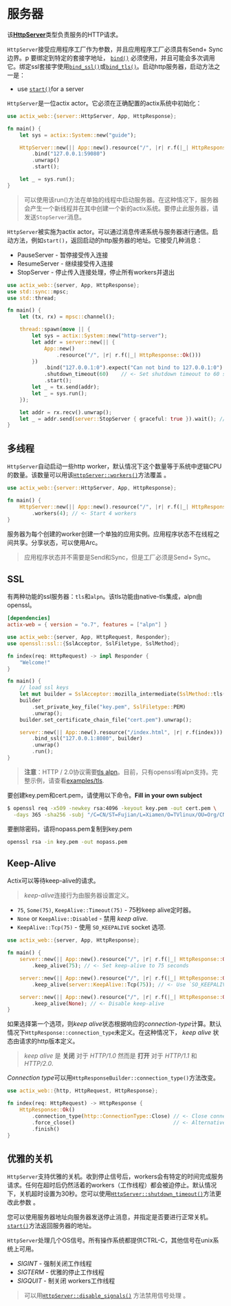 # 服务器

该[**HttpServer**](../../actix-web/actix_web/server/struct.HttpServer.html)类型负责服务的HTTP请求。

`HttpServer`接受应用程序工厂作为参数，并且应用程序工厂必须具有Send+ Sync边界。p
要绑定到特定的套接字地址， [`bind()`](../../actix-web/actix_web/server/struct.HttpServer.html#method.bind) 必须使用，并且可能会多次调用它。绑定ssl套接字使用[`bind_ssl()`](../../actix-web/actix_web/server/struct.HttpServer.html#method.bind_ssl)或[`bind_tls()`](../../actix-web/actix_web/server/struct.HttpServer.html#method.bind_tls)。启动http服务器，启动方法之一是：

- use [`start()`](https://actix.rs/actix-web/actix_web/server/struct.HttpServer.html#method.start)for a server

`HttpServer`是一位actix actor。它必须在正确配置的actix系统中初始化：

```rust
use actix_web::{server::HttpServer, App, HttpResponse};

fn main() {
    let sys = actix::System::new("guide");

    HttpServer::new(|| App::new().resource("/", |r| r.f(|_| HttpResponse::Ok())))
        .bind("127.0.0.1:59080")
        .unwrap()
        .start();

    let _ = sys.run();
}
```

> 可以使用该run()方法在单独的线程中启动服务器。在这种情况下，服务器会产生一个新线程并在其中创建一个新的actix系统。要停止此服务器，请发送`StopServer`消息。

`HttpServer`被实施为actix actor。可以通过消息传递系统与服务器进行通信。启动方法，例如`start()`，返回启动的http服务器的地址。它接受几种消息：

- PauseServer - 暂停接受传入连接
- ResumeServer - 继续接受传入连接
- StopServer - 停止传入连接处理，停止所有workers并退出

```rust
use actix_web::{server, App, HttpResponse};
use std::sync::mpsc;
use std::thread;

fn main() {
    let (tx, rx) = mpsc::channel();

    thread::spawn(move || {
        let sys = actix::System::new("http-server");
        let addr = server::new(|| {
            App::new()
                .resource("/", |r| r.f(|_| HttpResponse::Ok()))
        })
            .bind("127.0.0.1:0").expect("Can not bind to 127.0.0.1:0")
            .shutdown_timeout(60)    // <- Set shutdown timeout to 60 seconds
            .start();
        let _ = tx.send(addr);
        let _ = sys.run();
    });

    let addr = rx.recv().unwrap();
    let _ = addr.send(server::StopServer { graceful: true }).wait(); // <- Send `StopServer` message to server.
}
```

## 多线程

`HttpServer`自动启动一些http worker，默认情况下这个数量等于系统中逻辑CPU的数量。该数量可以用该[`HttpServer::workers()`](../../actix-web/actix_web/server/struct.HttpServer.html#method.workers)方法覆盖 。

```rust
use actix_web::{server::HttpServer, App, HttpResponse};

fn main() {
    HttpServer::new(|| App::new().resource("/", |r| r.f(|_| HttpResponse::Ok())))
        .workers(4); // <- Start 4 workers
}
```

服务器为每个创建的worker创建一个单独的应用实例。应用程序状态不在线程之间共享。分享状态，可以使用Arc。

>应用程序状态并不需要是Send和Sync，但是工厂必须是Send+ Sync。

## SSL

有两种功能的ssl服务器：`tls`和`alpn`。该tls功能由native-tls集成，alpn由openssl。

```toml
[dependencies]
actix-web = { version = "o.7", features = ["alpn"] }
```

```rust
use actix_web::{server, App, HttpRequest, Responder};
use openssl::ssl::{SslAcceptor, SslFiletype, SslMethod};

fn index(req: HttpRequest) -> impl Responder {
    "Welcome!"
}

fn main() {
    // load ssl keys
    let mut builder = SslAcceptor::mozilla_intermediate(SslMethod::tls()).unwrap();
    builder
        .set_private_key_file("key.pem", SslFiletype::PEM)
        .unwrap();
    builder.set_certificate_chain_file("cert.pem").unwrap();

    server::new(|| App::new().resource("/index.html", |r| r.f(index)))
        .bind_ssl("127.0.0.1:8080", builder)
        .unwrap()
        .run();
}
```

> **注意**：HTTP / 2.0协议需要[tls alpn](https://tools.ietf.org/html/rfc7301)。目前，只有openssl有alpn支持。完整示例，请查看[examples/tls](https://github.com/actix/examples/tree/master/tls).

要创建key.pem和cert.pem，请使用以下命令。**Fill in your own subject**

```bash
$ openssl req -x509 -newkey rsa:4096 -keyout key.pem -out cert.pem \
  -days 365 -sha256 -subj "/C=CN/ST=Fujian/L=Xiamen/O=TVlinux/OU=Org/CN=muro.lxd"
```

要删除密码，请将nopass.pem复制到key.pem

```bash
openssl rsa -in key.pem -out nopass.pem
```

## Keep-Alive

Actix可以等待keep-alive的请求。

> *keep-alive*连接行为由服务器设置定义。

- `75`, `Some(75)`, `KeepAlive::Timeout(75)` - 75秒keep alive定时器。
- `None` or `KeepAlive::Disabled` - 禁用 *keep alive*.
- `KeepAlive::Tcp(75)` -  使用 `SO_KEEPALIVE` socket 选项.

```rust
use actix_web::{server, App, HttpResponse};

fn main() {
    server::new(|| App::new().resource("/", |r| r.f(|_| HttpResponse::Ok())))
        .keep_alive(75); // <- Set keep-alive to 75 seconds

    server::new(|| App::new().resource("/", |r| r.f(|_| HttpResponse::Ok())))
        .keep_alive(server::KeepAlive::Tcp(75)); // <- Use `SO_KEEPALIVE` socket option.

    server::new(|| App::new().resource("/", |r| r.f(|_| HttpResponse::Ok())))
        .keep_alive(None); // <- Disable keep-alive
}
```

如果选择第一个选项，则*keep alive*状态根据响应的*connection-type*计算。默认情况下`HttpResponse::connection_type`未定义。在这种情况下， *keep alive* 状态由请求的http版本定义。

> *keep alive* 是 **关闭** 对于 *HTTP/1.0* 然而是 **打开** 对于 *HTTP/1.1* 和 *HTTP/2.0*.

*Connection type*可以用`HttpResponseBuilder::connection_type()`方法改变。

```rust
use actix_web::{http, HttpRequest, HttpResponse};

fn index(req: HttpRequest) -> HttpResponse {
    HttpResponse::Ok()
        .connection_type(http::ConnectionType::Close) // <- Close connection
        .force_close()                                // <- Alternative method
        .finish()
}
```

## 优雅的关机

`HttpServer`支持优雅的关机。收到停止信号后，workers会有特定的时间完成服务请求。任何在超时后仍然活着的workers（工作线程）都会被迫停止。默认情况下，关机超时设置为30秒。您可以使用[`HttpServer::shutdown_timeout()`](../../actix-web/actix_web/server/struct.HttpServer.html#method.shutdown_timeout)方法更改此参数 。

您可以使用服务器地址向服务器发送停止消息，并指定是否要进行正常关机。[`start()`](../../actix-web/actix_web/server/struct.HttpServer.html#method.start)方法返回服务器的地址。

`HttpServer`处理几个OS信号。所有操作系统都提供CTRL-C，其他信号在unix系统上可用。

- *SIGINT* - 强制关闭工作线程
- *SIGTERM* - 优雅的停止工作线程
- *SIGQUIT* - 制关闭 workers工作线程

> 可以用[`HttpServer::disable_signals()`](../../actix-web/actix_web/server/struct.HttpServer.html#method.disable_signals)
方法禁用信号处理 。
